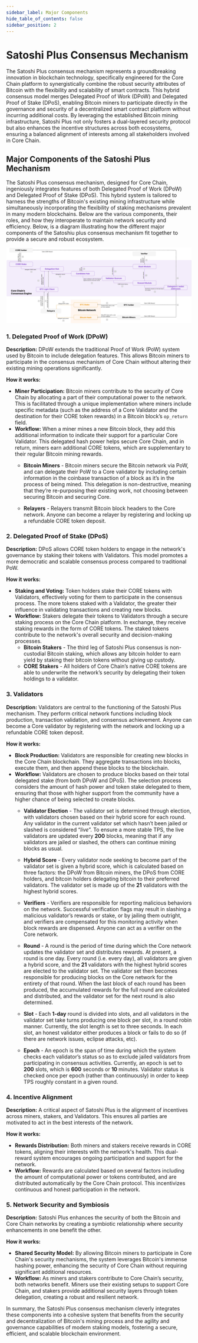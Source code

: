 ```yaml
---
sidebar_label: Major Components
hide_table_of_contents: false
sidebar_position: 2
---
```


# Satoshi Plus Consensus Mechanism 

The Satoshi Plus consensus mechanism represents a groundbreaking innovation in blockchain technology, specifically engineered for the Core Chain platform to synergistically combine the robust security attributes of Bitcoin with the flexibility and scalability of smart contracts. This hybrid consensus model merges Delegated Proof of Work (DPoW) and Delegated Proof of Stake (DPoS), enabling Bitcoin miners to participate directly in the governance and security of a decentralized smart contract platform without incurring additional costs. By leveraging the established Bitcoin mining infrastructure, Satoshi Plus not only fosters a dual-layered security protocol but also enhances the incentive structures across both ecosystems, ensuring a balanced alignment of interests among all stakeholders involved in Core Chain. 

## Major Components of the Satoshi Plus Mechanism

The Satoshi Plus consensus mechanism, designed for Core Chain, ingeniously integrates features of both Delegated Proof of Work (DPoW) and Delegated Proof of Stake (DPoS). This hybrid system is tailored to harness the strengths of Bitcoin's existing mining infrastructure while simultaneously incorporating the flexibility of staking mechanisms prevalent in many modern blockchains. Below are the various components, their roles, and how they interoperate to maintain network security and efficiency. Below, is a diagram illustrating how the different major components of the Satoshiu plus consensus mechanism fit together to provide a secure and robust ecosystem. 

![component-diagram](../../../../static/img/staoshi-plus/component-diagram.jpg)

### 1. **Delegated Proof of Work (DPoW)**
**Description:**
DPoW extends the traditional Proof of Work (PoW) system used by Bitcoin to include delegation features. This allows Bitcoin miners to participate in the consensus mechanism of Core Chain without altering their existing mining operations significantly.

**How it works:**
- **Miner Participation:** Bitcoin miners contribute to the security of Core Chain by allocating a part of their computational power to the network. This is facilitated through a unique implementation where miners include specific metadata (such as the address of a Core Validator and the destination for their CORE token rewards) in a Bitcoin block’s `op_return` field.
- **Workflow:** When a miner mines a new Bitcoin block, they add this additional information to indicate their support for a particular Core Validator. This delegated hash power helps secure Core Chain, and in return, miners earn additional CORE tokens, which are supplementary to their regular Bitcoin mining rewards.
    * **Bitcoin Miners** - Bitcoin miners secure the Bitcoin network via PoW, and can delegate their PoW to a Core validator by including certain information in the coinbase transaction of a block as it’s in the process of being mined. This delegation is non-destructive, meaning that they’re re-purposing their existing work, not choosing between securing Bitcoin and securing Core.
    
    * **Relayers** - Relayers transmit Bitcoin block headers to the Core network. Anyone can become a relayer by registering and locking up a refundable CORE token deposit.


### 2. **Delegated Proof of Stake (DPoS)**
**Description:**
DPoS allows CORE token holders to engage in the network's governance by staking their tokens with Validators. This model promotes a more democratic and scalable consensus process compared to traditional PoW.

**How it works:**
- **Staking and Voting:** Token holders stake their CORE tokens with Validators, effectively voting for them to participate in the consensus process. The more tokens staked with a Validator, the greater their influence in validating transactions and creating new blocks.
- **Workflow:** Stakers delegate their tokens to Validators through a secure staking process on the Core Chain platform. In exchange, they receive staking rewards in the form of CORE tokens. The staked tokens contribute to the network's overall security and decision-making processes.
    * **Bitcoin Stakers** - The third leg of Satoshi Plus consensus is non-custodial Bitcoin staking, which allows any bitcoin holder to earn yield by staking their bitcoin tokens without giving up custody.
    * **CORE Stakers** - All holders of Core Chain’s native CORE tokens are able to underwrite the network’s security by delegating their token holdings to a validator.

### 3. **Validators**
**Description:**
Validators are central to the functioning of the Satoshi Plus mechanism. They perform critical network functions including block production, transaction validation, and consensus achievement. Anyone can become a Core validator by registering with the network and locking up a refundable CORE token deposit.

**How it works:**
- **Block Production:** Validators are responsible for creating new blocks in the Core Chain blockchain. They aggregate transactions into blocks, execute them, and then append these blocks to the blockchain.
- **Workflow:** Validators are chosen to produce blocks based on their total delegated stake (from both DPoW and DPoS). The selection process considers the amount of hash power and token stake delegated to them, ensuring that those with higher support from the community have a higher chance of being selected to create blocks.
    * **Validator Election** - The validator set is determined through election, with validators chosen based on their hybrid score for each round. Any validator in the current validator set which hasn’t been jailed or slashed is considered “_live_”. To ensure a more stable TPS, the live validators are updated every **200** blocks, meaning that if any validators are jailed or slashed, the others can continue mining blocks as usual.

    * **Hybrid Score** - Every validator node seeking to become part of the validator set is given a hybrid score, which is calculated based on three factors: the DPoW from Bitcoin miners, the DPoS from CORE holders, and bitcoin holders delegating bitcoin to their preferred validators. The validator set is made up of the **21** validators with the highest hybrid scores.
    
    * **Verifiers** - Verifiers are responsible for reporting malicious behaviors on the network. Successful verification flags may result in slashing a malicious validator’s rewards or stake, or by jailing them outright, and verifiers are compensated for this monitoring activity when block rewards are dispensed. Anyone can act as a verifier on the Core network.

    * **Round** - A round is the period of time during which the Core network updates the validator set and distributes rewards. At present, a round is one day. Every round (i.e. every day), all validators are given a hybrid score, and the **21** validators with the highest hybrid scores are elected to the validator set. The validator set then becomes responsible for producing blocks on the Core network for the entirety of that round. When the last block of each round has been produced, the accumulated rewards for the full round are calculated and distributed, and the validator set for the next round is also determined.

    * **Slot** - Each **1-day** round is divided into slots, and all validators in the validator set take turns producing one block per slot, in a round robin manner. Currently, the slot length is set to three seconds. In each slot, an honest validator either produces a block or fails to do so (if there are network issues, eclipse attacks, etc).

    * **Epoch** - An epoch is the span of time during which the system checks each validator’s status so as to exclude jailed validators from participating in consensus activities. Currently, an epoch is set to **200** slots, which is **600** seconds or **10** minutes. Validator status is checked once per epoch (rather than continuously) in order to keep TPS roughly constant in a given round.


### 4. **Incentive Alignment**
**Description:**
A critical aspect of Satoshi Plus is the alignment of incentives across miners, stakers, and Validators. This ensures all parties are motivated to act in the best interests of the network.

**How it works:**
- **Rewards Distribution:** Both miners and stakers receive rewards in CORE tokens, aligning their interests with the network's health. This dual-reward system encourages ongoing participation and support for the network.
- **Workflow:** Rewards are calculated based on several factors including the amount of computational power or tokens contributed, and are distributed automatically by the Core Chain protocol. This incentivizes continuous and honest participation in the network.

### 5. **Network Security and Symbiosis**
**Description:**
Satoshi Plus enhances the security of both the Bitcoin and Core Chain networks by creating a symbiotic relationship where security enhancements in one benefit the other.

**How it works:**
- **Shared Security Model:** By allowing Bitcoin miners to participate in Core Chain's security mechanisms, the system leverages Bitcoin's immense hashing power, enhancing the security of Core Chain without requiring significant additional resources.
- **Workflow:** As miners and stakers contribute to Core Chain’s security, both networks benefit. Miners use their existing setups to support Core Chain, and stakers provide additional security layers through token delegation, creating a robust and resilient network.


In summary, the Satoshi Plus consensus mechanism cleverly integrates these components into a cohesive system that benefits from the security and decentralization of Bitcoin's mining process and the agility and governance capabilities of modern staking models, fostering a secure, efficient, and scalable blockchain environment.